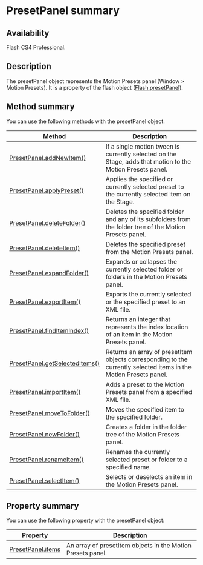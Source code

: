 # PresetPanel summary

## Availability

Flash CS4 Professional.

## Description

The presetPanel object represents the Motion Presets panel (Window > Motion Presets). It is a property of the flash object ([Flash.presetPanel](../Flash_object/Flash49.md)).

## Method summary

You can use the following methods with the presetPanel object:

| **Method** | **Description** |
| --- | --- |
| [PresetPanel.addNewItem()](../PresetPanel_object/PresetPanel.md) | If a single motion tween is currently selected on the Stage, adds that motion to the Motion Presets panel. |
| [PresetPanel.applyPreset()](../PresetPanel_object/PresetPanel1.md) | Applies the specified or currently selected preset to the currently selected item on the Stage. |
| [PresetPanel.deleteFolder()](../PresetPanel_object/PresetPanel2.md) | Deletes the specified folder and any of its subfolders from the folder tree of the Motion Presets panel. |
| [PresetPanel.deleteItem()](../PresetPanel_object/PresetPanel3.md) | Deletes the specified preset from the Motion Presets panel. |
| [PresetPanel.expandFolder()](../PresetPanel_object/PresetPanel4.md) | Expands or collapses the currently selected folder or folders in the Motion Presets panel. |
| [PresetPanel.exportItem()](../PresetPanel_object/PresetPanel5.md) | Exports the currently selected or the specified preset to an XML file. |
| [PresetPanel.findItemIndex()](../PresetPanel_object/PresetPanel6.md) | Returns an integer that represents the index location of an item in the Motion Presets panel. |
| [PresetPanel.getSelectedItems()](../PresetPanel_object/PresetPanel7.md) | Returns an array of presetItem objects corresponding to the currently selected items in the Motion Presets panel. |
| [PresetPanel.importItem()](../PresetPanel_object/PresetPanel8.md) | Adds a preset to the Motion Presets panel from a specified XML file. |
| [PresetPanel.moveToFolder()](../PresetPanel_object/PresetPanel10.md) | Moves the specified item to the specified folder. |
| [PresetPanel.newFolder()](../PresetPanel_object/PresetPanel11.md) | Creates a folder in the folder tree of the Motion Presets panel. |
| [PresetPanel.renameItem()](../PresetPanel_object/PresetPanel12.md) | Renames the currently selected preset or folder to a specified name. |
| [PresetPanel.selectItem()](../PresetPanel_object/PresetPanel13.md) | Selects or deselects an item in the Motion Presets panel. |

## Property summary

You can use the following property with the presetPanel object:

| **Property** | **Description** |
| --- | --- |
| [PresetPanel.items](../PresetPanel_object/PresetPanel9.md) | An array of presetItem objects in the Motion Presets panel. |
